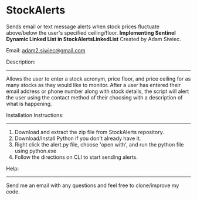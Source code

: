 # StockAlerts
Sends email or text message alerts when stock prices fluctuate above/below the user's specified ceiling/floor.
**Implementing Sentinel Dynamic Linked List in StockAlertsLinkedList**
Created by Adam Siwiec.

Email: adam2.siwiec@gmail.com


Description:
**************************************************
Allows the user to enter a stock acronym, price floor, and price ceiling for as many stocks as they would like to monitor. After a user has entered their email address or phone number along with stock details, the script will alert the user using the contact method of their choosing with a description of what is happening. 

Installation Instructions:
**************************************************
1. Download and extract the zip file from StockAlerts repository. 
2. Download/Install Python if you don't already have it. 
3. Right click the alert.py file, choose 'open with', and run the python file using python.exe
4. Follow the directions on CLI to start sending alerts. 

Help:
**************************************************
Send me an email with any questions and feel free to clone/improve my code. 
